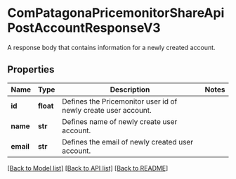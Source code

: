 # ComPatagonaPricemonitorShareApiPostAccountResponseV3

A response body that contains information for a newly created account.
## Properties
Name | Type | Description | Notes
------------ | ------------- | ------------- | -------------
**id** | **float** | Defines the Pricemonitor user id of newly create user account. | 
**name** | **str** | Defines name of newly create user account. | 
**email** | **str** | Defines the email of newly created user account. | 

[[Back to Model list]](../README.md#documentation-for-models) [[Back to API list]](../README.md#documentation-for-api-endpoints) [[Back to README]](../README.md)


